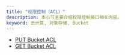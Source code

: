 ```yaml
---
title: "权限控制（ACL）"
description: 本小节主要介绍权限控制接口相关内容。
keyword: 云计算, 对象存储, Bucket
---
```



- [PUT Bucket ACL](put_acl/)
- [GET Bucket ACL](get_acl/)
